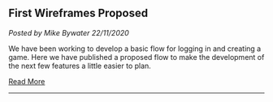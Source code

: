 ## First Wireframes Proposed
*Posted by Mike Bywater 22/11/2020*

We have been working to develop a basic flow for logging in and creating a game. Here we have published a proposed flow to make the development of the next few features a little easier to plan.

[Read More](2020-11-22.md)

---